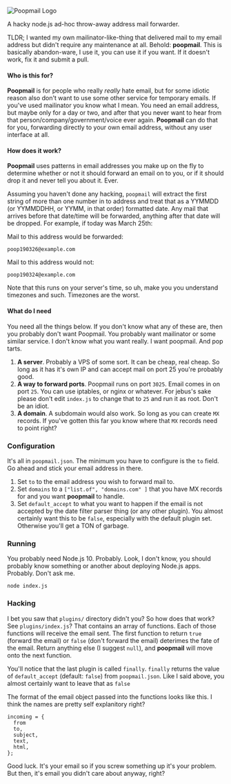 ![Poopmail Logo](https://raw.githubusercontent.com/rashidkpc/poopmail/master/poopmail.jpg)

A hacky node.js ad-hoc throw-away address mail forwarder. 

TLDR; I wanted my own mailinator-like-thing that delivered mail to my email address but didn't require any maintenance at all. Behold: **poopmail**. This is basically abandon-ware, I use it, you can use it if you want. If it doesn't work, fix it and submit a pull. 

#### Who is this for?
**Poopmail** is for people who really *really* hate email, but for some idiotic reason also don't want to use some other service for temporary emails. If you've used mailinator you know what I mean. You need an email address, but maybe only for a day or two, and after that you never want to hear from that person/company/government/voice ever again. **Poopmail** can do that for you, forwarding directly to your own email address, without any user interface at all.

#### How does it work?
**Poopmail** uses patterns in email addresses you make up on the fly to determine whether or not it should forward an email on to you, or if it should drop it and never tell you about it. Ever.

Assuming you haven't done any hacking, `poopmail` will extract the first string of more than one number in to address and treat that as a YYMMDD (or YYMMDDHH, or YYMM, in that order) formatted date. Any mail that arrives before that date/time will be forwarded, anything after that date will be dropped. For example, if today was March 25th:

Mail to this address would be forwarded:

```
poop190326@example.com
```

Mail to this address would not:

```
poop190324@example.com
```

Note that this runs on your server's time, so uh, make you you understand timezones and such. Timezones are the worst.

#### What do I need
You need all the things below. If you don't know what any of these are, then you probably don't want Poopmail. You probably want mailinator or some similar service. I don't know what you want really. I want poopmail. And pop tarts.

1. **A server**. Probably a VPS of some sort. It can be cheap, real cheap. So long as it has it's own IP and can accept mail on port 25 you're probably good.
2. **A way to forward ports**. Poopmail runs on port `3025`. Email comes in on port `25`. You can use iptables, or nginx or whatever. For jebus's sake please don't edit `index.js` to change that to `25` and run it as root. Don't be an idiot.
3. **A domain**. A subdomain would also work. So long as you can create `MX` records. If you've gotten this far you know where that `MX` records need to point right?

### Configuration
It's all in `poopmail.json`. The minimum you have to configure is the `to` field. Go ahead and stick your email address in there.

1. Set `to` to the email address you wish to forward mail to.
2. Set `domains` to a `["list.of", "domains.com" ]` that you have MX records for and you want **poopmail** to handle.
3. Set `default_accept` to what you want to happen if the email is not accepted by the date filter parser thing (or any other plugin). You almost certainly want this to be `false`, especially with the default plugin set. Otherwise you'll get a TON of garbage. 

### Running
You probably need Node.js 10. Probably. Look, I don't know, you should probably know something or another about deploying Node.js apps. Probably. Don't ask me. 

```
node index.js
```

### Hacking
I bet you saw that `plugins/` directory didn't you? So how does that work? See `plugins/index.js`? That contains an array of functions. Each of those functions will receive the email sent. The first function to return `true` (forward the email) or `false` (don't forward the email) deterimes the fate of the email. Return anything else (I suggest `null`), and **poopmail** will move onto the next function. 

You'll notice that the last plugin is called `finally`. `finally` returns the value of `default_accept` (default: `false`) from `poopmail.json`. Like I said above, you almost certainly want to leave that as `false`

The format of the email object passed into the functions looks like this. I think the names are pretty self explanitory right?

```
incoming = {
  from
  to,
  subject,
  text,
  html,
};
```

Good luck. It's your email so if you screw something up it's your problem. But then, it's email you didn't care about anyway, right?

